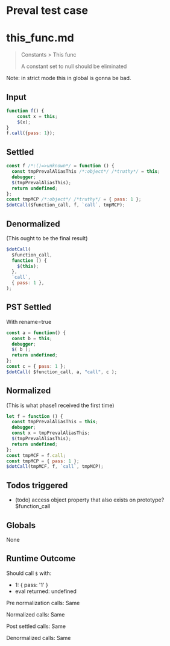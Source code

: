 # Preval test case

# this_func.md

> Constants > This func
>
> A constant set to null should be eliminated

Note: in strict mode this in global is gonna be bad.

## Input

`````js filename=intro
function f() {
    const x = this;
    $(x);
}
f.call({pass: 1});
`````


## Settled


`````js filename=intro
const f /*:()=>unknown*/ = function () {
  const tmpPrevalAliasThis /*:object*/ /*truthy*/ = this;
  debugger;
  $(tmpPrevalAliasThis);
  return undefined;
};
const tmpMCP /*:object*/ /*truthy*/ = { pass: 1 };
$dotCall($function_call, f, `call`, tmpMCP);
`````


## Denormalized
(This ought to be the final result)

`````js filename=intro
$dotCall(
  $function_call,
  function () {
    $(this);
  },
  `call`,
  { pass: 1 },
);
`````


## PST Settled
With rename=true

`````js filename=intro
const a = function() {
  const b = this;
  debugger;
  $( b );
  return undefined;
};
const c = { pass: 1 };
$dotCall( $function_call, a, "call", c );
`````


## Normalized
(This is what phase1 received the first time)

`````js filename=intro
let f = function () {
  const tmpPrevalAliasThis = this;
  debugger;
  const x = tmpPrevalAliasThis;
  $(tmpPrevalAliasThis);
  return undefined;
};
const tmpMCF = f.call;
const tmpMCP = { pass: 1 };
$dotCall(tmpMCF, f, `call`, tmpMCP);
`````


## Todos triggered


- (todo) access object property that also exists on prototype? $function_call


## Globals


None


## Runtime Outcome


Should call `$` with:
 - 1: { pass: '1' }
 - eval returned: undefined

Pre normalization calls: Same

Normalized calls: Same

Post settled calls: Same

Denormalized calls: Same
